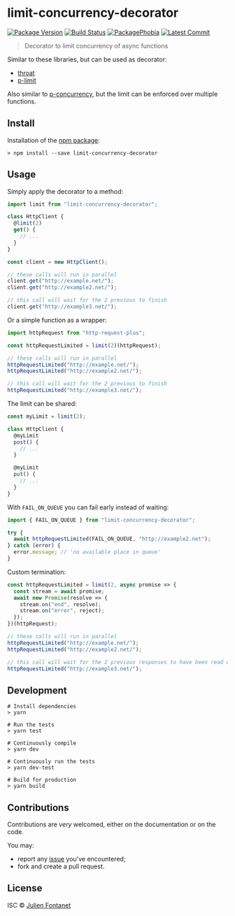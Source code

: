 # limit-concurrency-decorator

[![Package Version](https://badgen.net/npm/v/limit-concurrency-decorator)](https://npmjs.org/package/limit-concurrency-decorator) [![Build Status](https://travis-ci.org/JsCommunity/limit-concurrency-decorator.png?branch=master)](https://travis-ci.org/JsCommunity/limit-concurrency-decorator) [![PackagePhobia](https://badgen.net/packagephobia/install/limit-concurrency-decorator)](https://packagephobia.now.sh/result?p=limit-concurrency-decorator) [![Latest Commit](https://badgen.net/github/last-commit/JsCommunity/limit-concurrency-decorator)](https://github.com/JsCommunity/limit-concurrency-decorator/commits/master)

> Decorator to limit concurrency of async functions

Similar to these libraries, but can be used as decorator:

- [throat](https://github.com/ForbesLindesay/throat)
- [p-limit](https://github.com/sindresorhus/p-limit)

Also similar to
[p-concurrency](https://github.com/kaelzhang/p-concurrency), but the
limit can be enforced over multiple functions.

## Install

Installation of the [npm package](https://npmjs.org/package/limit-concurrency-decorator):

```
> npm install --save limit-concurrency-decorator
```

## Usage

Simply apply the decorator to a method:

```js
import limit from "limit-concurrency-decorator";

class HttpClient {
  @limit(2)
  get() {
    // ...
  }
}

const client = new HttpClient();

// these calls will run in parallel
client.get("http://example.net/");
client.get("http://example2.net/");

// this call will wait for the 2 previous to finish
client.get("http://example3.net/");
```

Or a simple function as a wrapper:

```js
import httpRequest from "http-request-plus";

const httpRequestLimited = limit(2)(httpRequest);

// these calls will run in parallel
httpRequestLimited("http://example.net/");
httpRequestLimited("http://example2.net/");

// this call will wait for the 2 previous to finish
httpRequestLimited("http://example3.net/");
```

The limit can be shared:

```js
const myLimit = limit(2);

class HttpClient {
  @myLimit
  post() {
    // ...
  }

  @myLimit
  put() {
    // ...
  }
}
```

With `FAIL_ON_QUEUE` you can fail early instead of waiting:

```js
import { FAIL_ON_QUEUE } from "limit-concurrency-decorator";

try {
  await httpRequestLimited(FAIL_ON_QUEUE, "http://example2.net");
} catch (error) {
  error.message; // 'no available place in queue'
}
```

Custom termination:

```js
const httpRequestLimited = limit(2, async promise => {
  const stream = await promise;
  await new Promise(resolve => {
    stream.on("end", resolve);
    stream.on("error", reject);
  });
})(httpRequest);

// these calls will run in parallel
httpRequestLimited("http://example.net/");
httpRequestLimited("http://example2.net/");

// this call will wait for the 2 previous responses to have been read entirely
httpRequestLimited("http://example3.net/");
```

## Development

```
# Install dependencies
> yarn

# Run the tests
> yarn test

# Continuously compile
> yarn dev

# Continuously run the tests
> yarn dev-test

# Build for production
> yarn build
```

## Contributions

Contributions are _very_ welcomed, either on the documentation or on
the code.

You may:

- report any [issue](https://github.com/JsCommunity/limit-concurrency-decorator/issues)
  you've encountered;
- fork and create a pull request.

## License

ISC © [Julien Fontanet](https://github.com/julien-f)
